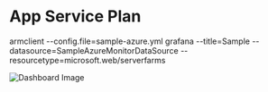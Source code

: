 # App Service Plan
armclient --config.file=sample-azure.yml grafana --title=Sample --datasource=SampleAzureMonitorDataSource --resourcetype=microsoft.web/serverfarms

![Dashboard Image](https://raw.githubusercontent.com/tsoupart/azure-grafana-dashboard-templates/master/microsoft-web-serverfarms/overview/dashboard.png)
